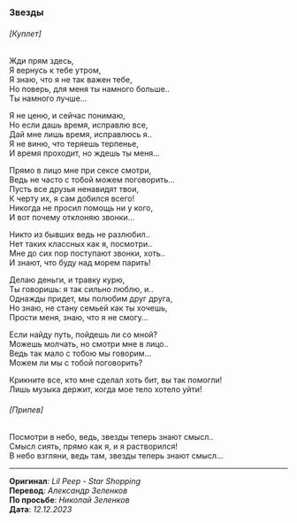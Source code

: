 ### Звезды

###### [Куплет]

Жди прям здесь, \
Я вернусь к тебе утром, \
Я знаю, что я не так важен тебе, \
Но поверь, для меня ты намного больше.. \
Ты намного лучше...

Я не ценю, и сейчас понимаю, \
Но если дашь время, исправлю все, \
Дай мне лишь время, исправлюсь я.. \
Я не виню, что теряешь терпенье, \
И время проходит, но ждешь ты меня...

Прямо в лицо мне при сексе смотри, \
Ведь не часто с тобой можем поговорить... \
Пусть все друзья ненавидят твои, \
К черту их, я сам добился всего! \
Никогда не просил помощь ни у кого, \
И вот почему отклоняю звонки...

Никто из бывших ведь не разлюбил.. \
Нет таких классных как я, посмотри.. \
Мне до сих пор поступают звонки, хоть.. \
И знают, что буду над морем парить!

Делаю деньги, и травку курю, \
Ты говоришь: я так сильно люблю, и.. \
Однажды придет, мы полюбим друг друга, \
Но знаю, не стану семьей как ты хочешь, \
Прости меня, знаю, что я не смогу...

Если найду путь, пойдешь ли со мной? \
Можешь молчать, но смотри мне в лицо.. \
Ведь так мало с тобою мы говорим... \
Можем ли мы с тобой поговорить?

Крикните все, кто мне сделал хоть бит, вы так помогли! \
Лишь музыка держит, когда мое тело хотело уйти!

###### [Припев]

Посмотри в небо, ведь, звезды теперь знают смысл.. \
Смысл сиять, прямо как я, и я растворился! \
В небо взгляни, ведь там, звезды теперь знают смысл...

---

**Оригинал**: _Lil Peep - Star Shopping_ \
**Перевод**: _Александр Зеленков_ \
**По просьбе**: _Николай Зеленков_ \
**Дата**: _12.12.2023_
